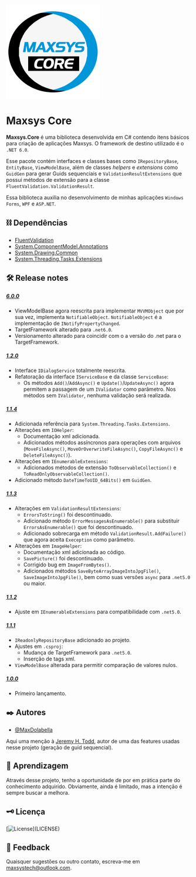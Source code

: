 <img src="src\Maxsys.Core\maxsys-core.png" alt="drawing" width="256" />

# Maxsys Core 

**Maxsys.Core** é uma biblioteca desenvolvida em C# contendo itens básicos para criação de aplicações Maxsys.
O framework de destino utilizado é o `.NET 6.0`.

Esse pacote contém interfaces e classes bases como `IRepositoryBase`, `EntityBase`, `ViewModelBase`, além de classes *helpers* e *extensions* como `GuidGen` para gerar Guids sequenciais e `ValidationResultExtensions` que possui métodos de extensão para a classe `FluentValidation.ValidationResult`.

Essa biblioteca auxilia no desenvolvimento de minhas aplicações `Windows Forms`, `WPF` e `ASP.NET`.

## ⛓ Dependências

- [FluentValidation](https://www.nuget.org/packages/FluentValidation/)
- [System.ComponentModel.Annotations](https://www.nuget.org/packages/System.ComponentModel.Annotations/)
- [System.Drawing.Common](https://www.nuget.org/packages/System.Drawing.Common/)
- [System.Threading.Tasks.Extensions](https://www.nuget.org/packages/System.Threading.Tasks.Extensions/)

## 🛠 Release notes

##### [6.0.0](https://www.nuget.org/packages/Maxsys.Core/6.0.0)
- ViewModelBase agora reescrita para implementar `MVVMObject` que por sua vez, implementa `NotifiableObject`. `NotifiableObject` é a implementação de `INotifyPropertyChanged`.
- TargetFramework alterado para `.net6.0`.
- Versionamento alterado para coincidir com o a versão do .net para o TargetFramework.

##### [1.2.0](https://www.nuget.org/packages/Maxsys.Core/1.2.0)
- Interface `IDialogService` totalmente reescrita.
- Refatoração da interface `IServiceBase` e da classe `ServiceBase`:
  - Os métodos `Add()`/`AddAsync()` e `Update()`/`UpdateAsync()` agora permitem a passagem de um `IValidator` como parâmetro. Nos métodos sem `IValidator`, nenhuma validação será realizada.

##### [1.1.4](https://www.nuget.org/packages/Maxsys.Core/1.1.4)
- Adicionada referência para `System.Threading.Tasks.Extensions`.
- Alterações em `IOHelper`:
  - Documentação xml adicionada.
  - Adicionados métodos assíncronos para operações com arquivos (`MoveFileAsync()`, `MoveOrOverwriteFileAsync()`, `CopyFileAsync()` e `DeleteFileAsync()`).
- Alterações em `IEnumerableExtensions`:
  - Adicionados métodos de extensão `ToObservableCollection()` e `ToReadOnlyObservableCollection()`.
- Adicionado método `DateTimeToUID_64Bits()` em `GuidGen`.

##### [1.1.3](https://www.nuget.org/packages/Maxsys.Core/1.1.3)
- Alterações em `ValidationResultExtensions`:
  - `ErrorsToString()` foi descontinuado.
  - Adicionado método `ErrorMessagesAsEnumerable()` para substituir `ErrorsAsEnumerable()` que foi descontinuado.
  - Adicionado sobrecarga em método `ValidationResult.AddFailure()` que agora aceita `Exeception` como parâmetro.
- Alterações em `ImageHelper`:
  - Documentação xml adicionada ao código.
  - `SavePicture()` foi descontinuado.
  - Corrigido bug em `ImageFromBytes()`.
  - Adicionados métodos `SaveByteArrayImageIntoJpgFile()`, `SaveImageIntoJpgFile()`, bem como suas versões `async` para `.net5.0` ou maior.

##### [1.1.2](https://www.nuget.org/packages/Maxsys.Core/1.1.2)
- Ajuste em `IEnumerableExtensions` para compatibilidade com `.net5.0`.

##### [1.1.1](https://www.nuget.org/packages/Maxsys.Core/1.1.1)
- `IReadonlyRepositoryBase` adicionado ao projeto.
- Ajustes em `.csproj`:
     - Mudança de TargetFramework para `.net5.0`.
     - Inserção de tags xml.
- `ViewModelBase` alterada para permitir comparação de valores nulos.

##### [1.0.0](https://www.nuget.org/packages/Maxsys.Core/1.0.0)
- Primeiro lançamento.

## ✒️ Autores

* [@MaxDolabella](https://www.github.com/MaxDolabella)

Aqui uma menção à [Jeremy H. Todd](https://github.com/jhtodd), autor de uma das features usadas nesse projeto (geração de guid sequencial).

## 🧐 Aprendizagem

Através desse projeto, tenho a oportunidade de por em prática parte do conhecimento adquirido. Obviamente, ainda é limitado, mas a intenção é sempre buscar a melhora.

## 🗝 Licença

[![License](https://img.shields.io/apm/l/atomic-design-ui.svg?)](LICENSE)
  
## 📧 Feedback

Quaisquer sugestões ou outro contato, escreva-me em maxsystech@outlook.com.

  